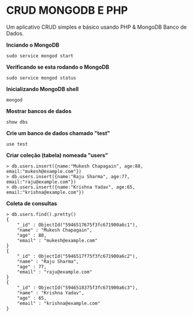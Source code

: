 # CRUD MONGODB E PHP

Um aplicativo CRUD simples e básico usando PHP & MongoDB Banco de Dados.


**Inciando o MongoDB**

```
sudo service mongod start
```

**Verificando se esta rodando o MongoDB**

```
sudo service mongod status
```

**Inicializando MongoDB shell**

```
mongod
```

**Mostrar bancos de dados**

```
show dbs
```

**Crie um banco de dados chamado "test"**

```
use test
```

**Criar coleção (tabela) nomeada "users"**

```
> db.users.insert({name:"Mukesh Chapagain", age:88, email:"mukesh@example.com"})
> db.users.insert({name:"Raju Sharma", age:77, email:"raju@example.com"})
> db.users.insert({name:"Krishna Yadav", age:65, email:"krishna@example.com"})
```

**Coleta de consultas**

```
> db.users.find().pretty()
{
	"_id" : ObjectId("5946517675f3fc671900a6c1"),
	"name" : "Mukesh Chapagain",
	"age" : 88,
	"email" : "mukesh@example.com"
}
{
	"_id" : ObjectId("5946517f75f3fc671900a6c2"),
	"name" : "Raju Sharma",
	"age" : 77,
	"email" : "raju@example.com"
}
{
	"_id" : ObjectId("5946518375f3fc671900a6c3"),
	"name" : "Krishna Yadav",
	"age" : 65,
	"email" : "krishna@example.com"
}
```

